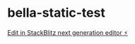 # bella-static-test

[Edit in StackBlitz next generation editor ⚡️](https://stackblitz.com/~/github.com/alex-symphonic/bella-static-test)